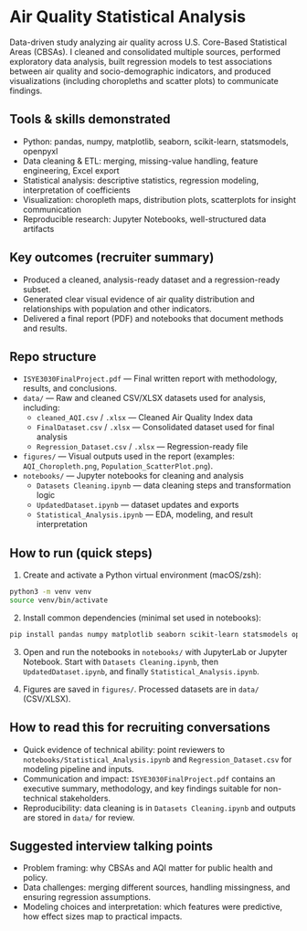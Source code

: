 # Air Quality Statistical Analysis

Data-driven study analyzing air quality across U.S. Core-Based Statistical Areas (CBSAs). I cleaned and consolidated multiple sources, performed exploratory data analysis, built regression models to test associations between air quality and socio-demographic indicators, and produced visualizations (including choropleths and scatter plots) to communicate findings.

## Tools & skills demonstrated
- Python: pandas, numpy, matplotlib, seaborn, scikit-learn, statsmodels, openpyxl
- Data cleaning & ETL: merging, missing-value handling, feature engineering, Excel export
- Statistical analysis: descriptive statistics, regression modeling, interpretation of coefficients
- Visualization: choropleth maps, distribution plots, scatterplots for insight communication
- Reproducible research: Jupyter Notebooks, well-structured data artifacts

## Key outcomes (recruiter summary)
- Produced a cleaned, analysis-ready dataset and a regression-ready subset.
- Generated clear visual evidence of air quality distribution and relationships with population and other indicators.
- Delivered a final report (PDF) and notebooks that document methods and results.

## Repo structure
- `ISYE3030FinalProject.pdf` — Final written report with methodology, results, and conclusions.
- `data/` — Raw and cleaned CSV/XLSX datasets used for analysis, including:
  - `cleaned_AQI.csv` / `.xlsx` — Cleaned Air Quality Index data
  - `FinalDataset.csv` / `.xlsx` — Consolidated dataset used for final analysis
  - `Regression_Dataset.csv` / `.xlsx` — Regression-ready file
- `figures/` — Visual outputs used in the report (examples: `AQI_Choropleth.png`, `Population_ScatterPlot.png`).
- `notebooks/` — Jupyter notebooks for cleaning and analysis
  - `Datasets Cleaning.ipynb` — data cleaning steps and transformation logic
  - `UpdatedDataset.ipynb` — dataset updates and exports
  - `Statistical_Analysis.ipynb` — EDA, modeling, and result interpretation

## How to run (quick steps)
1. Create and activate a Python virtual environment (macOS/zsh):

```bash
python3 -m venv venv
source venv/bin/activate
```

2. Install common dependencies (minimal set used in notebooks):

```bash
pip install pandas numpy matplotlib seaborn scikit-learn statsmodels openpyxl jupyterlab
```

3. Open and run the notebooks in `notebooks/` with JupyterLab or Jupyter Notebook. Start with `Datasets Cleaning.ipynb`, then `UpdatedDataset.ipynb`, and finally `Statistical_Analysis.ipynb`.

4. Figures are saved in `figures/`. Processed datasets are in `data/` (CSV/XLSX).

## How to read this for recruiting conversations
- Quick evidence of technical ability: point reviewers to `notebooks/Statistical_Analysis.ipynb` and `Regression_Dataset.csv` for modeling pipeline and inputs.
- Communication and impact: `ISYE3030FinalProject.pdf` contains an executive summary, methodology, and key findings suitable for non-technical stakeholders.
- Reproducibility: data cleaning is in `Datasets Cleaning.ipynb` and outputs are stored in `data/` for review.

## Suggested interview talking points
- Problem framing: why CBSAs and AQI matter for public health and policy.
- Data challenges: merging different sources, handling missingness, and ensuring regression assumptions.
- Modeling choices and interpretation: which features were predictive, how effect sizes map to practical impacts.
